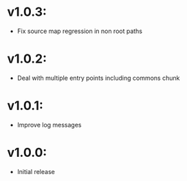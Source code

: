 # v1.0.3:
* Fix source map regression in non root paths

# v1.0.2:
* Deal with multiple entry points including commons chunk

# v1.0.1:
* Improve log messages

# v1.0.0:
* Initial release
